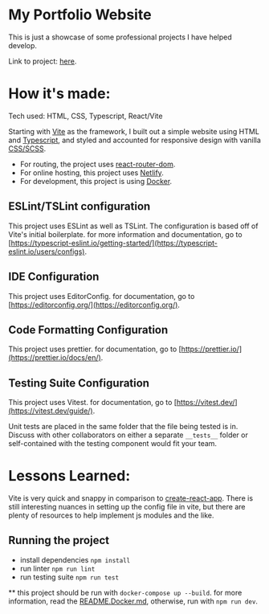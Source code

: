 # My Portfolio Website

This is just a showcase of some professional projects I have helped develop.

Link to project: [here](https://raymondchiu-portfolio.netlify.app/).

# How it's made:

Tech used: HTML, CSS, Typescript, React/Vite

Starting with [Vite](https://vitejs.dev) as the framework, I built out a simple website using HTML and [Typescript](https://www.typescriptlang.org), and styled and accounted for responsive design with vanilla [CSS/SCSS](https://sass-lang.com/documentation/syntax/).

-   For routing, the project uses [react-router-dom](https://reactrouter.com/en/main).
-   For online hosting, this project uses [Netlify](https://www.netlify.com/).
-   For development, this project is using [Docker](https://docs.docker.com/).

## ESLint/TSLint configuration

This project uses ESLint as well as TSLint. The configuration is based off of Vite's initial boilerplate. for more information and documentation, go to [https://typescript-eslint.io/getting-started/](https://typescript-eslint.io/users/configs).

## IDE Configuration

This project uses EditorConfig. for documentation, go to [https://editorconfig.org/](https://editorconfig.org/).

## Code Formatting Configuration

This project uses prettier. for documentation, go to [https://prettier.io/](https://prettier.io/docs/en/).

## Testing Suite Configuration

This project uses Vitest. for documentation, go to [https://vitest.dev/](https://vitest.dev/guide/).

Unit tests are placed in the same folder that the file being tested is in. Discuss with other collaborators on either a separate `__tests__` folder or self-contained with the testing component would fit your team.

# Lessons Learned:

Vite is very quick and snappy in comparison to [create-react-app](https://create-react-app.dev/). There is still interesting nuances in setting up the config file in vite, but there are plenty of resources to help implement js modules and the like.

## Running the project

-   install dependencies `npm install`
-   run linter `npm run lint`
-   run testing suite `npm run test`

\*\* this project should be run with `docker-compose up --build`. for more information, read the [README.Docker.md](README.Docker.md), otherwise, run with `npm run dev`.
